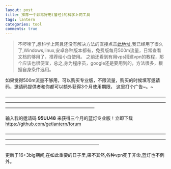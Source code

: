 ```yaml
---
layout: post
title: 推荐一个非常好用(曾经)的科学上网工具
tags: lantern 
categories: tool
comments: true
---
```

> 不啰嗦了,想科学上网且还没有解决方法的直接点击[此地址](https://github.com/getlantern/lantern),我已经用了很久了,Windows,linux,安卓各种版本都有，免费版每月500m流量，日常查看文档的够用了，推荐给小白使用。 之前还看到有用vps搭建vpn的教程，那个应该也很便宜，总之,身为程序员，google还是要用到的，方法很多，根据自身条件选用。

如果觉得500m流量不够用，可以购买专业版，不限流量，购买的时候填写邀请码，邀请码提供者和你都可以额外获得3个月使用期限， 这里打个广告~。~

————————————————————————————————————————————————————————————————————————————————————————————

输入我的邀请码 **95UU48** 来获得三个月的蓝灯专业版！立即下载 https://github.com/getlantern/forum

—————————————————————————————————————————————————————————————————————————————————————————————

更新于16+3big期间,在如此重要的日子里,果不其然,各种vpn死于非命,蓝灯也不例外。

